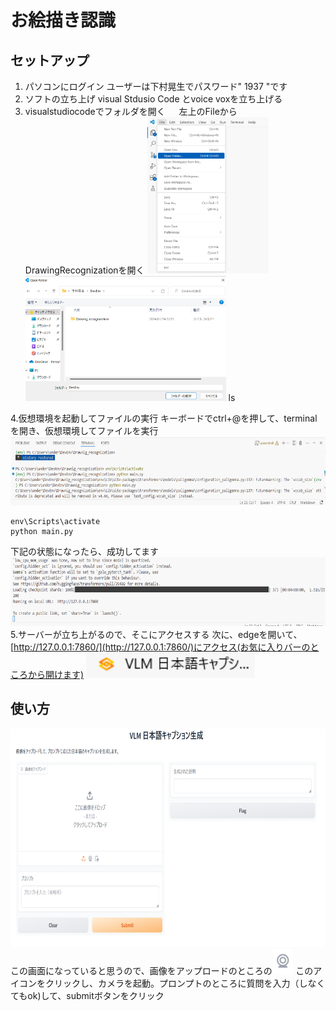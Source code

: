 # お絵描き認識
## セットアップ
1. パソコンにログイン
ユーザーは下村晃生でパスワード" 1937 "です
2. ソフトの立ち上げ
visual Stdusio Code とvoice voxを立ち上げる
3. visualstudiocodeでフォルダを開く 　
左上のFileからDrawingRecognizationを開く
<img src="./images/フォルダ開く.png" height="250" > <img src="./images/フォルダー.png" height="200" > ls


4.仮想環境を起動してファイルの実行
キーボードでctrl+@を押して、terminalを開き、仮想環境してファイルを実行
<img src="./images/terminal.png" height="110" > 
```
env\Scripts\activate
python main.py
```
下記の状態になったら、成功してます
<img src="./images/成功.png" height="110" > 
5.サーバーが立ち上がるので、そこにアクセスする
次に、edgeを開いて、[http://127.0.0.1:7860/](http://127.0.0.1:7860/)にアクセス(お気に入りバーのところから開けます)
<img src="./images/アドレス.png" height="40" > 

## 使い方
<img src="./images/UI.png" height="350" > 
この画面になっていると思うので、画像をアップロードのところの<img src="./images/camera.png" height="40" > 
このアイコンをクリックし、カメラを起動。プロンプトのところに質問を入力（しなくてもok)して、submitボタンをクリック
